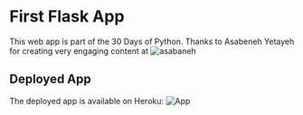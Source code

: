 # First Flask App 
This web app is part of the 30 Days of Python.
Thanks to Asabeneh Yetayeh for creating very engaging content at ![asabaneh](https://github.com/Asabeneh/30-Days-Of-Python)

## Deployed App
The deployed app is available on Heroku: ![App](https://thirtydaysofpython-nic.herokuapp.com/)